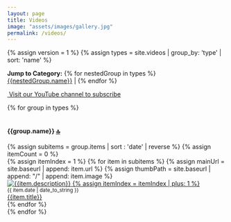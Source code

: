 ```yaml
---
layout: page
title: Videos
image: "assets/images/gallery.jpg"
permalink: /videos/
---
```

{% assign version = 1 %}
{% assign types = site.videos | group_by: 'type' | sort: 'name' %}
<p>
    <strong>Jump to Category:</strong>
{% for nestedGroup in types %}
    <a href="#{{nestedGroup.name}}">{{nestedGroup.name}}</a>&nbsp;|
{% endfor %}
</p>
<p><a href="https://youtube.com/c/deepskyworkflows" title="Astrophotography videos" alt="Astrophotography videos" class="btn btn-success" target="_blank"><i class="fab fa-youtube"></i>&nbsp;Visit our YouTube channel to subscribe</a>&nbsp;
<p><a name="top"></a></p>
<div class="row mw-25">
    <div class="col-12">
        {% for group in types %}
            <div class="row">&nbsp;</div>
            <div class="row groupheader" data-group="{{group.name}}">
                <div class="col-12">
                    <h4>
                        <a name="{{group.name}}"></a> {{group.name}} <a href="#top">🔝</a>
                    </h4>
                </div>
            </div>                
            {% assign subitems = group.items | sort : 'date' | reverse %}
            {% assign itemCount = 0 %}
            <div class="row groupdetail" data-group="{{group.name}}">
            {% assign itemIndex = 1 %}
            {% for item in subitems %}        
            {% assign mainUrl = site.baseurl | append: item.url %}
            {% assign thumbPath = site.baseurl | append: "/" | append: item.image %}           
                <div class="card gallery-card" data-url="{{item.url}}">
                    <a href="{{mainUrl}}" title="{{item.description}}" tabindex="{{itemCount}}">
                        <img class="card-img-top gallery-img" id="image-{{itemIndex}}" src="{{thumbPath}}" title="{{item.description}}" alt="{{item.description}}">
                        {% assign itemIndex = itemIndex | plus: 1 %}
                    </a>
                    <div class="card-header bg-dark text-center">
                        <small>{{ item.date | date_to_string }}</small><br/>
                        <a href="{{mainUrl}}" title="{{item.description}}">{{item.title}}</a>
                    </div>                
                </div>
            {% endfor %}
            </div>
        {% endfor %}    
    </div>
</div>